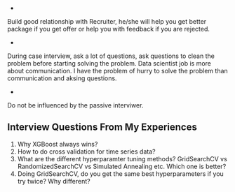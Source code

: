 * 
Build good relationship with Recruiter, he/she will help you get better package if you get offer or help you with feedback if you are rejected.  

*
During case interview, ask a lot of questions, ask questions to clean the problem before starting solving the problem. Data scientist job is more about communication. I have the problem of hurry to solve the problem than communication and aksing questions.

*
Do not be influenced by the passive interviwer.


## Interview Questions From My Experiences

1. Why XGBoost always wins?
2. How to do cross validation for time series data?
3. What are the different hyperparamter tuning methods? GridSearchCV vs RandomizedSearchCV vs Simulated Annealing etc. Which one is better?
4. Doing GridSearchCV, do you get the same best hyperparameters if you try twice? Why different? 
